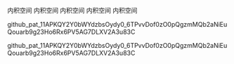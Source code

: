 内积空间
内积空间
内积空间
内积空间
内积空间

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

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